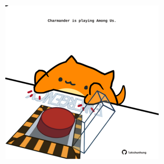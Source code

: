 <!-- built at 04/03/2022, 01:27:28 UTC -->
<p align="center">
  <img width="500" height="500" src="./ReadmeImage.svg">
</p>
